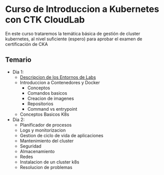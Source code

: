 # Curso de Introduccion a Kubernetes con CTK CloudLab

En este curso trataremos la temática básica de gestión de cluster kubernetes, al nivel suficiente (espero) para aprobar el examen de certificación de CKA

## Temario

  * Dia 1:
     * [Descripcion de los Entornos de Labs](labs/00_Descripcion_Entorno_Labs.md)
     * Introduccion a Contenedores y Docker
       - Conceptos
       - Comandos basicos
       - Creacion de imagenes
       - Repositorios
       - Command vs entrypoint
     * Conceptos Basicos K8s
  * Dia 2:
     * Planificador de procesos
     * Logs y monitorizacion
     * Gestion de ciclo de vida de aplicaciones
     * Mantenimiento del cluster
     * Seguridad
     * Almacenamiento
     * Redes
     * Instalacion de un cluster k8s
     * Resolucion de problemas

